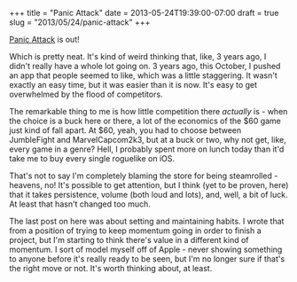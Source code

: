 +++
title = "Panic Attack"
date = 2013-05-24T19:39:00-07:00
draft = true
slug = "2013/05/24/panic-attack"
+++

[Panic Attack](/panic-attack) is out!

Which is pretty neat.  It's kind of weird thinking that, like, 3 years ago, I didn't really have a whole lot going on.  3 years ago, this October, I pushed an app that people seemed to like, which was a little staggering.  It wasn't exactly an easy time, but it was easier than it is now.  It's easy to get overwhelmed by the flood of competitors.

The remarkable thing to me is how little competition there *actually* is - when the choice is a buck here or there, a lot of the economics of the $60 game just kind of fall apart.  At $60, yeah, you had to choose between JumbleFight and MarvelCapcom2k3, but at a buck or two, why not get, like, every game in a genre?  Hell, I probably spent more on lunch today than it'd take me to buy every single roguelike on iOS.

That's not to say I'm completely blaming the store for being steamrolled - heavens, no!  It's possible to get attention, but I think (yet to be proven, here) that it takes persistence, volume (both loud and lots), and, well, a bit of luck.  At least that hasn't changed too much.

The last post on here was about setting and maintaining habits.  I wrote that from a position of trying to keep momentum going in order to finish a project, but I'm starting to think there's value in a different kind of momentum.  I sort of model myself off of Apple - never showing something to anyone before it's really ready to be seen, but I'm no longer sure if that's the right move or not.  It's worth thinking about, at least.
